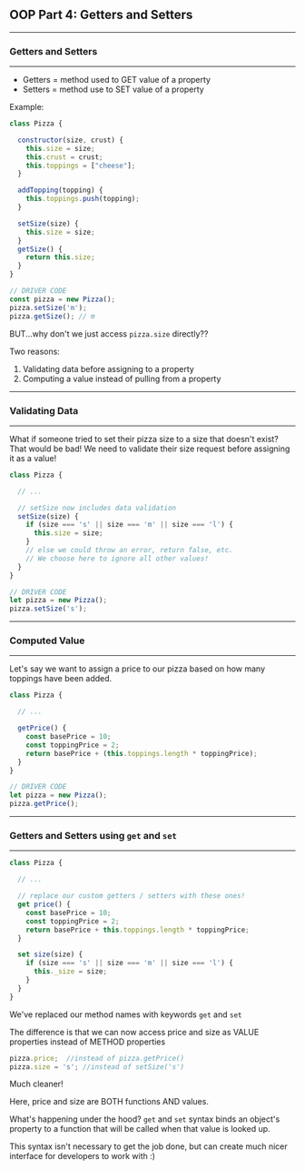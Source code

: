 ## OOP Part 4: Getters and Setters
---
### Getters and Setters
---
- Getters = method used to GET value of a property
- Setters = method use to SET value of a property

Example:
```javascript
class Pizza {

  constructor(size, crust) {
    this.size = size;
    this.crust = crust;
    this.toppings = ["cheese"];
  }

  addTopping(topping) {
    this.toppings.push(topping);
  }

  setSize(size) {
    this.size = size;
  }
  getSize() {
    return this.size;
  }
}

// DRIVER CODE
const pizza = new Pizza();
pizza.setSize('m');
pizza.getSize(); // m
```

BUT...why don't we just access `pizza.size` directly??

Two reasons:
1. Validating data before assigning to a property
2. Computing a value instead of pulling from a property

---
### Validating Data 
---
What if someone tried to set their pizza size to a size that doesn't exist? That would be bad! We need to validate their size request before assigning it as a value!

```javascript
class Pizza {

  // ...

  // setSize now includes data validation
  setSize(size) {
    if (size === 's' || size === 'm' || size === 'l') {
      this.size = size;
    }
    // else we could throw an error, return false, etc.
    // We choose here to ignore all other values!
  }
}

// DRIVER CODE
let pizza = new Pizza();
pizza.setSize('s');
```
---
### Computed Value
---
Let's say we want to assign a price to our pizza based on how many toppings have been added. 
```javascript
class Pizza {

  // ...

  getPrice() {
    const basePrice = 10;
    const toppingPrice = 2;
    return basePrice + (this.toppings.length * toppingPrice);
  }
}

// DRIVER CODE
let pizza = new Pizza();
pizza.getPrice();
```

---
### Getters and Setters using `get` and `set`
---

```javascript
class Pizza {

  // ...

  // replace our custom getters / setters with these ones!
  get price() {
    const basePrice = 10;
    const toppingPrice = 2;
    return basePrice + this.toppings.length * toppingPrice;
  }

  set size(size) {
    if (size === 's' || size === 'm' || size === 'l') {
      this._size = size;
    }
  }
}
```

We've replaced our method names with keywords `get` and `set`

The difference is that we can now access price and size as VALUE properties instead of METHOD properties

```javascript
pizza.price;  //instead of pizza.getPrice()
pizza.size = 's'; //instead of setSize('s')
```

Much cleaner!

Here, price and size are BOTH functions AND values. 

What's happening under the hood? `get` and `set` syntax binds an object's property to a function that will be called when that value is looked up.

This syntax isn't necessary to get the job done, but can create much nicer interface for developers to work with :)




